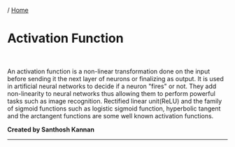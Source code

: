 / [Home](index.md)

# Activation Function

<br>

An activation function is a non-linear transformation done on the input before sending it the next layer of neurons or finalizing as output. It is used in artificial neural networks to decide if a neuron "fires" or not. They add non-linearity to neural networks thus allowing them to perform powerful tasks such as image recognition. Rectified linear unit(ReLU) and the family of sigmoid functions such as logistic sigmoid function, hyperbolic tangent and the arctangent functions are some well known activation functions.

**Created by Santhosh Kannan**

---

<br>
